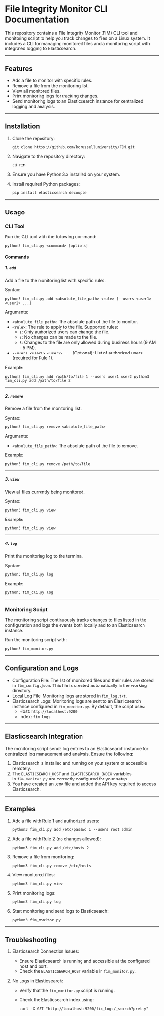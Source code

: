 File Integrity Monitor CLI Documentation
========================================

This repository contains a File Integrity Monitor (FIM) CLI tool and monitoring script to help you track changes to files on a Linux system. It includes a CLI for managing monitored files and a monitoring script with integrated logging to Elasticsearch.

* * * * *

Features
--------

-   Add a file to monitor with specific rules.
-   Remove a file from the monitoring list.
-   View all monitored files.
-   Print monitoring logs for tracking changes.
-   Send monitoring logs to an Elasticsearch instance for centralized logging and analysis.

* * * * *

Installation
------------

1.  Clone the repository:

    `git clone https://github.com/kcrusselluniversity/FIM.git`

2.  Navigate to the repository directory:

    `cd FIM`

3.  Ensure you have Python 3.x installed on your system.

4.  Install required Python packages:

    `pip install elasticsearch decouple`

* * * * *

Usage
-----

### CLI Tool

Run the CLI tool with the following command:


`python3 fim_cli.py <command> [options]`

#### Commands

##### 1\. `add`

Add a file to the monitoring list with specific rules.

Syntax:


`python3 fim_cli.py add <absolute_file_path> <rule> [--users <user1> <user2> ...]`

Arguments:

-   `<absolute_file_path>`: The absolute path of the file to monitor.
-   `<rule>`: The rule to apply to the file. Supported rules:
    -   `1`: Only authorized users can change the file.
    -   `2`: No changes can be made to the file.
    -   `3`: Changes to the file are only allowed during business hours (9 AM - 5 PM).
-   `--users <user1> <user2> ...` (Optional): List of authorized users (required for Rule 1).

Example:


`python3 fim_cli.py add /path/to/file 1 --users user1 user2
python3 fim_cli.py add /path/to/file 2`

* * * * *

##### 2\. `remove`

Remove a file from the monitoring list.

Syntax:


`python3 fim_cli.py remove <absolute_file_path>`

Arguments:

-   `<absolute_file_path>`: The absolute path of the file to remove.

Example:


`python3 fim_cli.py remove /path/to/file`

* * * * *

##### 3\. `view`

View all files currently being monitored.

Syntax:


`python3 fim_cli.py view`

Example:


`python3 fim_cli.py view`

* * * * *

##### 4\. `log`

Print the monitoring log to the terminal.

Syntax:


`python3 fim_cli.py log`

Example:


`python3 fim_cli.py log`

* * * * *

### Monitoring Script

The monitoring script continuously tracks changes to files listed in the configuration and logs the events both locally and to an Elasticsearch instance.

Run the monitoring script with:


`python3 fim_monitor.py`

* * * * *

Configuration and Logs
----------------------

-   Configuration File: The list of monitored files and their rules are stored in `fim_config.json`. This file is created automatically in the working directory.
-   Local Log File: Monitoring logs are stored in `fim_log.txt`.
-   Elasticsearch Logs: Monitoring logs are sent to an Elasticsearch instance configured in `fim_monitor.py`. By default, the script uses:
    -   Host: `http://localhost:9200`
    -   Index: `fim_logs`

* * * * *

Elasticsearch Integration
-------------------------

The monitoring script sends log entries to an Elasticsearch instance for centralized log management and analysis. Ensure the following:

1.  Elasticsearch is installed and running on your system or accessible remotely.
2.  The `ELASTICSEARCH_HOST` and `ELASTICSEARCH_INDEX` variables in `fim_monitor.py` are correctly configured for your setup.
3.  You have created an .env file and added the API key required to access Elasticsearch.

* * * * *

Examples
--------

1.  Add a file with Rule 1 and authorized users:

    `python3 fim_cli.py add /etc/passwd 1 --users root admin`

2.  Add a file with Rule 2 (no changes allowed):

    `python3 fim_cli.py add /etc/hosts 2`

3.  Remove a file from monitoring:

    `python3 fim_cli.py remove /etc/hosts`

4.  View monitored files:

    `python3 fim_cli.py view`

5.  Print monitoring logs:

    `python3 fim_cli.py log`

6.  Start monitoring and send logs to Elasticsearch:

    `python3 fim_monitor.py`

* * * * *

Troubleshooting
---------------

1.  Elasticsearch Connection Issues:

    -   Ensure Elasticsearch is running and accessible at the configured host and port.
    -   Check the `ELASTICSEARCH_HOST` variable in `fim_monitor.py`.
2.  No Logs in Elasticsearch:

    -   Verify that the `fim_monitor.py` script is running.
    -   Check the Elasticsearch index using:

        `curl -X GET "http://localhost:9200/fim_logs/_search?pretty"`
